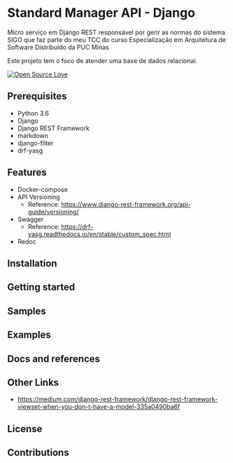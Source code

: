 # Standard Manager API - Django
Micro serviço em Django REST responsável por gerir as normas do sistema SIGO que faz parte do meu TCC do curso Especialização em Arquitetura de Software Distribuído da PUC Minas

Este projeto tem o foco de atender uma base de dados relacional.

<!-- badges -->
[![Open Source Love](https://badges.frapsoft.com/os/mit/mit.svg?v=102)]()

## Prerequisites
- Python 3.6
- Django
- Django REST Framework
 - markdown
- django-filter
- drf-yasg

## Features
- Docker-compose 
- API Versioning 
  - Reference: https://www.django-rest-framework.org/api-guide/versioning/
- Swagger
  -  Reference: https://drf-yasg.readthedocs.io/en/stable/custom_spec.html
- Redoc  

## Installation

## Getting started

## Samples

## Examples

## Docs and references

## Other Links
- https://medium.com/django-rest-framework/django-rest-framework-viewset-when-you-don-t-have-a-model-335a0490ba6f

## License

## Contributions
